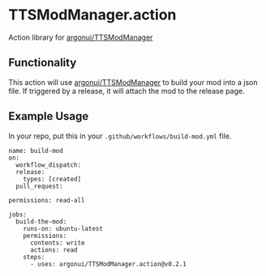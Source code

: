 # TTSModManager.action
Action library for [argonui/TTSModManager](https://github.com/argonui/TTSModManager)

## Functionality

This action will use [argonui/TTSModManager](https://github.com/argonui/TTSModManager) to build your mod into a json file. If triggered by a release, it will attach the mod to the release page.

## Example Usage

In your repo, put this in your `.github/workflows/build-mod.yml` file. 
```
name: build-mod
on:
  workflow_dispatch:
  release:
    types: [created]
  pull_request:

permissions: read-all

jobs:
  build-the-mod:
    runs-on: ubuntu-latest
    permissions:
      contents: write
      actions: read
    steps:
      - uses: argonui/TTSModManager.action@v0.2.1
```
